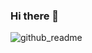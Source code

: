 ### Hi there 👋

<!--
**KimMingyeol/KimMingyeol** is a ✨ _special_ ✨ repository because its `README.md` (this file) appears on your GitHub profile.

Here are some ideas to get you started:

- 🔭 I’m currently working on ...
- 🌱 I’m currently learning ...
- 👯 I’m looking to collaborate on ...
- 🤔 I’m looking for help with ...
- 💬 Ask me about ...
- 📫 How to reach me: ...
- 😄 Pronouns: ...
- ⚡ Fun fact: ...
-->
![github_readme](https://user-images.githubusercontent.com/68853120/152044160-d2c02432-08d7-48ac-a666-d9b54e70e77b.png)
